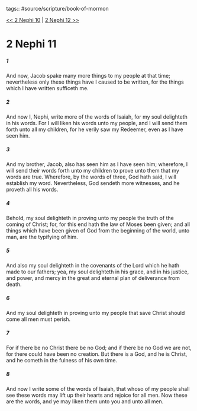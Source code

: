 tags:: #source/scripture/book-of-mormon

[<< 2 Nephi 10](book-of-mormon/02_2_Nephi/2_Nephi_10.md) | [2 Nephi 12 >>](book-of-mormon/02_2_Nephi/2_Nephi_12.md)

# 2 Nephi 11

##### 1

And now, Jacob spake many more things to my people at that time; nevertheless only these things have I caused to be written, for the things which I have written sufficeth me.

##### 2

And now I, Nephi, write more of the words of Isaiah, for my soul delighteth in his words. For I will liken his words unto my people, and I will send them forth unto all my children, for he verily saw my Redeemer, even as I have seen him.

##### 3

And my brother, Jacob, also has seen him as I have seen him; wherefore, I will send their words forth unto my children to prove unto them that my words are true. Wherefore, by the words of three, God hath said, I will establish my word. Nevertheless, God sendeth more witnesses, and he proveth all his words.

##### 4

Behold, my soul delighteth in proving unto my people the truth of the coming of Christ; for, for this end hath the law of Moses been given; and all things which have been given of God from the beginning of the world, unto man, are the typifying of him.

##### 5

And also my soul delighteth in the covenants of the Lord which he hath made to our fathers; yea, my soul delighteth in his grace, and in his justice, and power, and mercy in the great and eternal plan of deliverance from death.

##### 6

And my soul delighteth in proving unto my people that save Christ should come all men must perish.

##### 7

For if there be no Christ there be no God; and if there be no God we are not, for there could have been no creation. But there is a God, and he is Christ, and he cometh in the fulness of his own time.

##### 8

And now I write some of the words of Isaiah, that whoso of my people shall see these words may lift up their hearts and rejoice for all men. Now these are the words, and ye may liken them unto you and unto all men.
